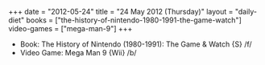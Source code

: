 +++
date = "2012-05-24"
title = "24 May 2012 (Thursday)"
layout = "daily-diet"
books = ["the-history-of-nintendo-1980-1991-the-game-watch"]
video-games = ["mega-man-9"]
+++


* Book: The History of Nintendo (1980-1991): The Game & Watch {S} /f/
* Video Game: Mega Man 9 {Wii} /b/